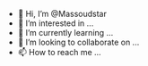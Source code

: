 - 👋 Hi, I’m @Massoudstar
- 👀 I’m interested in ...
- 🌱 I’m currently learning ...
- 💞️ I’m looking to collaborate on ...
- 📫 How to reach me ...

<!---
Massoudstar/Massoudstar is a ✨ special ✨ repository because its `README.md` (this file) appears on your GitHub profile.
You can click the Preview link to take a look at your changes.
--->
